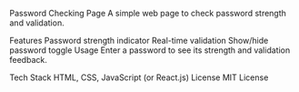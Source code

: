Password Checking Page
A simple web page to check password strength and validation.

Features
Password strength indicator
Real-time validation
Show/hide password toggle
Usage
Enter a password to see its strength and validation feedback.

Tech Stack
HTML, CSS, JavaScript (or React.js)
License
MIT License
